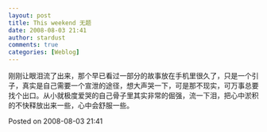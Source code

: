 ```yaml
---
layout: post
title: This weekend 无题
date: 2008-08-03 21:41
author: stardust
comments: true
categories: [Weblog]
---
```

刚刚让眼泪流了出来，那个早已看过一部分的故事放在手机里很久了，只是一个引子，真实是自己需要一个宣泄的途径，想大声哭一下，可是那不现实，可万事总要找个出口。从小就极度爱哭的自己骨子里其实非常的倔强，流一下泪，把心中淤积的不快释放出来一些，心中会舒服一些。

Posted on 2008-08-03 21:41
